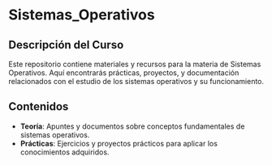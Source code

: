 # Sistemas_Operativos

## Descripción del Curso

Este repositorio contiene materiales y recursos para la materia de Sistemas Operativos. Aquí encontrarás prácticas, proyectos, y documentación relacionados con el estudio de los sistemas operativos y su funcionamiento.

## Contenidos

- **Teoría**: Apuntes y documentos sobre conceptos fundamentales de sistemas operativos.
- **Prácticas**: Ejercicios y proyectos prácticos para aplicar los conocimientos adquiridos.
